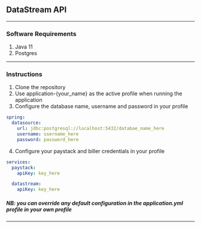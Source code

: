 ## DataStream API

---

### Software Requirements

1. Java 11
2. Postgres

---

### Instructions
1. Clone the repository
2. Use application-{your_name} as the active profile when running the application
3. Configure the database name, username and  password in your profile
```yaml
spring:
  datasource:
    url: jdbc:postgresql://localhost:5432/databae_name_here
    username: username_here
    password: password_here
```
4. Configure your paystack and biller credentials in your profile
```yaml
services:
  paystack:
    apiKey: key_here

  datastream:
    apiKey: key_here
```

##### NB: you can override any default configuration in the application.yml profile in your own profile

--- 

